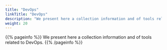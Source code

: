 ```yaml
---
title: "DevOps"
linkTitle: "DevOps"
description: "We present here a collection information and of tools related to DevOps."
weight: 20
---
```


{{% pageinfo %}}
We present here a collection information and of tools related to DevOps.
{{% /pageinfo %}}



